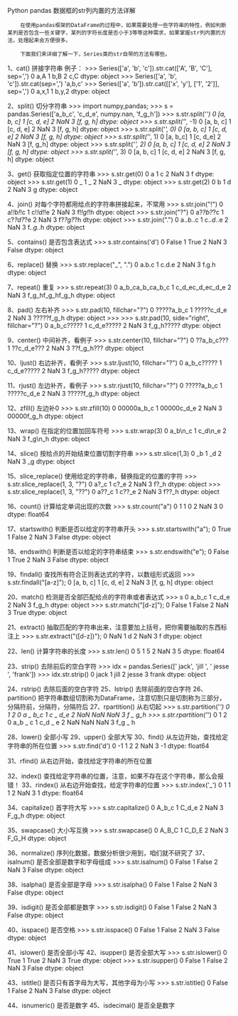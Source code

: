 Python pandas 数据框的str列内置的方法详解

        在使用pandas框架的DataFrame的过程中，如果需要处理一些字符串的特性，例如判断某列是否包含一些关键字，某列的字符长度是否小于3等等这种需求，如果掌握str列内置的方法，处理起来会方便很多。

        下面我们来详细了解一下，Series类的str自带的方法有哪些。

1、cat() 拼接字符串
        例子：
        >>> Series(['a', 'b', 'c']).str.cat(['A', 'B', 'C'], sep=',')
        0 a,A
        1 b,B
        2 c,C
        dtype: object
        >>> Series(['a', 'b', 'c']).str.cat(sep=',')
        'a,b,c'
        >>> Series(['a', 'b']).str.cat([['x', 'y'], ['1', '2']], sep=',')
        0    a,x,1
        1    b,y,2
        dtype: object
		
2、split() 切分字符串
        >>> import numpy,pandas;
        >>> s = pandas.Series(['a_b_c', 'c_d_e', numpy.nan, 'f_g_h'])
        >>> s.str.split('_')
        0    [a, b, c]
        1    [c, d, e]
        2          NaN
        3    [f, g, h]
        dtype: object
        >>> s.str.split('_', -1)
        0    [a, b, c]
        1    [c, d, e]
        2          NaN
        3    [f, g, h]
        dtype: object
        >>> s.str.split('_', 0)
        0    [a, b, c]
        1    [c, d, e]
        2          NaN
        3    [f, g, h]
        dtype: object
        >>> s.str.split('_', 1)
        0    [a, b_c]
        1    [c, d_e]
        2         NaN
        3    [f, g_h]
        dtype: object
        >>> s.str.split('_', 2)
        0    [a, b, c]
        1    [c, d, e]
        2          NaN
        3    [f, g, h]
        dtype: object
        >>> s.str.split('_', 3)
        0    [a, b, c]
        1    [c, d, e]
        2          NaN
        3    [f, g, h]
        dtype: object
		
3、get()	获取指定位置的字符串
        >>> s.str.get(0)
        0      a
        1      c
        2    NaN
        3      f
        dtype: object
        >>> s.str.get(1)
        0      _
        1      _
        2    NaN
        3      _
        dtype: object
        >>> s.str.get(2)
        0      b
        1      d
        2    NaN
        3      g
        dtype: object
		
4、join() 对每个字符都用给点的字符串拼接起来，不常用
        >>> s.str.join("!")
        0    a!_!b!_!c
        1    c!_!d!_!e
        2          NaN
        3    f!_!g!_!h
        dtype: object
        >>> s.str.join("?")
        0    a?_?b?_?c
        1    c?_?d?_?e
        2          NaN
        3    f?_?g?_?h
        dtype: object
        >>> s.str.join(".")
        0    a._.b._.c
        1    c._.d._.e
        2          NaN
        3    f._.g._.h
        dtype: object
		
5、contains()	是否包含表达式
        >>> s.str.contains('d')
        0    False
        1     True
        2      NaN
        3    False
        dtype: object
		
6、replace()	替换
        >>> s.str.replace("_", ".")
        0    a.b.c
        1    c.d.e
        2      NaN
        3    f.g.h
        dtype: object
		
7、repeat()	重复
        >>> s.str.repeat(3)
        0    a_b_ca_b_ca_b_c
        1    c_d_ec_d_ec_d_e
        2                NaN
        3    f_g_hf_g_hf_g_h
        dtype: object
		
8、pad()	左右补齐
		>>> s.str.pad(10, fillchar="?")
		0    ?????a_b_c
		1    ?????c_d_e
		2           NaN
		3    ?????f_g_h
		dtype: object
		>>>
		>>> s.str.pad(10, side="right", fillchar="?")
		0    a_b_c?????
		1    c_d_e?????
		2           NaN
		3    f_g_h?????
		dtype: object
		
9、center() 中间补齐，看例子
		>>> s.str.center(10, fillchar="?")
		0    ??a_b_c???
		1    ??c_d_e???
		2           NaN
		3    ??f_g_h???
		dtype: object
		
10、ljust() 右边补齐，看例子
		>>> s.str.ljust(10, fillchar="?")
		0    a_b_c?????
		1    c_d_e?????
		2           NaN
		3    f_g_h?????
		dtype: object
		
11、rjust() 左边补齐，看例子
		>>> s.str.rjust(10, fillchar="?")
		0    ?????a_b_c
		1    ?????c_d_e
		2           NaN
		3    ?????f_g_h
		dtype: object
		
12、zfill()	左边补0
		>>> s.str.zfill(10)
		0    00000a_b_c
		1    00000c_d_e
		2           NaN
		3    00000f_g_h
		dtype: object
		
13、wrap()	在指定的位置加回车符号
		>>> s.str.wrap(3)
		0    a_b\n_c
		1    c_d\n_e
		2        NaN
		3    f_g\n_h
		dtype: object
		
14、slice() 按给点的开始结束位置切割字符串
		>>> s.str.slice(1,3)
		0     _b
		1     _d
		2    NaN
		3     _g
		dtype: object
		
15、slice_replace() 使用给定的字符串，替换指定的位置的字符
		>>> s.str.slice_replace(1, 3, "?")
		0    a?_c
		1    c?_e
		2     NaN
		3    f?_h
		dtype: object
		>>> s.str.slice_replace(1, 3, "??")
		0    a??_c
		1    c??_e
		2      NaN
		3    f??_h
		dtype: object
		
16、count()	计算给定单词出现的次数
		>>> s.str.count("a")
		0     1
		1     0
		2   NaN
		3     0
		dtype: float64
		
17、startswith()	判断是否以给定的字符串开头
		>>> s.str.startswith("a");
		0     True
		1    False
		2      NaN
		3    False
		dtype: object
		
18、endswith() 判断是否以给定的字符串结束
		>>> s.str.endswith("e");
		0    False
		1     True
		2      NaN
		3    False
		dtype: object
		
19、findall() 查找所有符合正则表达式的字符，以数组形式返回
		>>> s.str.findall("[a-z]");
		0    [a, b, c]
		1    [c, d, e]
		2          NaN
		3    [f, g, h]
		dtype: object
		
20、match()	检测是否全部匹配给点的字符串或者表达式
		>>> s
		0    a_b_c
		1    c_d_e
		2      NaN
		3    f_g_h
		dtype: object
		>>> s.str.match("[d-z]");
		0    False
		1    False
		2      NaN
		3     True
		dtype: object
		
21、extract()	抽取匹配的字符串出来，注意要加上括号，把你需要抽取的东西标注上
		>>> s.str.extract("([d-z])");
		0    NaN
		1      d
		2    NaN
		3      f
		dtype: object
		
22、len()	计算字符串的长度
		>>> s.str.len()
		0     5
		1     5
		2   NaN
		3     5
		dtype: float64 
		
23、strip() 去除前后的空白字符
		>>> idx = pandas.Series([' jack', 'jill ', ' jesse ', 'frank'])
		>>> idx.str.strip()
		0     jack
		1     jill
		2    jesse
		3    frank
		dtype: object
		
24、rstrip() 去除后面的空白字符
25、lstrip() 去除前面的空白字符
26、partition()	把字符串数组切割称为DataFrame，注意切割只是切割称为三部分，分隔符前，分隔符，分隔符后
27、rpartition()	从右切起
		>>> s.str.partition('_')
			 0    1    2
		0    a    _  b_c
		1    c    _  d_e
		2  NaN  NaN  NaN
		3    f    _  g_h
		>>> s.str.rpartition('_')
			 0    1    2
		0  a_b    _    c
		1  c_d    _    e
		2  NaN  NaN  NaN
		3  f_g    _    h
		
28、lower() 全部小写
29、upper() 全部大写
30、find() 从左边开始，查找给定字符串的所在位置
		>>> s.str.find('d')
		0    -1
		1     2
		2   NaN
		3    -1
		dtype: float64
		
31、rfind()	从右边开始，查找给定字符串的所在位置

32、index()	查找给定字符串的位置，注意，如果不存在这个字符串，那么会报错！
33、rindex()	从右边开始查找，给定字符串的位置
		>>> s.str.index('_')
		0     1
		1     1
		2   NaN
		3     1
		dtype: float64
		
34、capitalize()	首字符大写
		>>> s.str.capitalize()
		0    A_b_c
		1    C_d_e
		2      NaN
		3    F_g_h
		dtype: object
		
35、swapcase()	大小写互换
		>>> s.str.swapcase()
		0    A_B_C
		1    C_D_E
		2      NaN
		3    F_G_H
		dtype: object
		
36、normalize() 序列化数据，数据分析很少用到，咱们就不研究了
37、isalnum()	是否全部是数字和字母组成
		>>> s.str.isalnum()
		0    False
		1    False
		2      NaN
		3    False
		dtype: object
		
38、isalpha()	是否全部是字母
		>>> s.str.isalpha()
		0    False
		1    False
		2      NaN
		3    False
		dtype: object
		
39、isdigit()	是否全部都是数字
		>>> s.str.isdigit()
		0    False
		1    False
		2      NaN
		3    False
		dtype: object
		
40、isspace() 是否空格
		>>> s.str.isspace()
		0    False
		1    False
		2      NaN
		3    False
		dtype: object
		
41、islower()	是否全部小写
42、isupper() 是否全部大写
		>>> s.str.islower()
		0    True
		1    True
		2     NaN
		3    True
		dtype: object
		>>> s.str.isupper()
		0    False
		1    False
		2      NaN
		3    False
		dtype: object
		
43、istitle() 是否只有首字母为大写，其他字母为小写
		>>> s.str.istitle()
		0    False
		1    False
		2      NaN
		3    False
		dtype: object
		
44、isnumeric()	是否是数字
45、isdecimal()	是否全是数字
